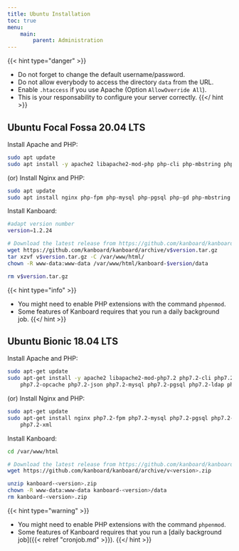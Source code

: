 ```yaml
---
title: Ubuntu Installation
toc: true
menu:
    main:
        parent: Administration
---
```


{{< hint type="danger" >}}
- Do not forget to change the default username/password.
- Do not allow everybody to access the directory `data` from the URL.
- Enable `.htaccess` if you use Apache (Option `AllowOverride All`).
- This is your responsability to configure your server correctly.
{{</ hint >}}

Ubuntu Focal Fossa 20.04 LTS
----------------------------

Install Apache and PHP:

```bash
sudo apt update
sudo apt install -y apache2 libapache2-mod-php php-cli php-mbstring php-sqlite3 php-opcache php-json php-mysql php-pgsql php-ldap php-gd php-xml
```

(or) Install Nginx and PHP:

```bash
sudo apt update
sudo apt install nginx php-fpm php-mysql php-pgsql php-gd php-mbstring php-sqlite3 php-xml
```

Install Kanboard:

```bash
#adapt version number
version=1.2.24

# Download the latest release from https://github.com/kanboard/kanboard/releases
wget https://github.com/kanboard/kanboard/archive/v$version.tar.gz
tar xzvf v$version.tar.gz -C /var/www/html/
chown -R www-data:www-data /var/www/html/kanboard-$version/data

rm v$version.tar.gz
```

{{< hint type="info" >}}
- You might need to enable PHP extensions with the command `phpenmod`.
- Some features of Kanboard requires that you run a daily background
    job.
{{</ hint >}}

Ubuntu Bionic 18.04 LTS
-----------------------

Install Apache and PHP:

```bash
sudo apt-get update
sudo apt-get install -y apache2 libapache2-mod-php7.2 php7.2-cli php7.2-mbstring php7.2-sqlite3 \
    php7.2-opcache php7.2-json php7.2-mysql php7.2-pgsql php7.2-ldap php7.2-gd php7.2-xml
```

(or) Install Nginx and PHP:

```bash
sudo apt-get update
sudo apt-get install nginx php7.2-fpm php7.2-mysql php7.2-pgsql php7.2-gd php7.2-mbstring php7.2-sqlite3 \
    php7.2-xml
```

Install Kanboard:

```bash
cd /var/www/html

# Download the latest release from https://github.com/kanboard/kanboard/releases
wget https://github.com/kanboard/kanboard/archive/v<version>.zip

unzip kanboard-<version>.zip
chown -R www-data:www-data kanboard-<version>/data
rm kanboard-<version>.zip
```

{{< hint type="warning" >}}
- You might need to enable PHP extensions with the command `phpenmod`.
- Some features of Kanboard requires that you run a [daily background job]({{< relref "cronjob.md" >}}).
{{</ hint >}}
